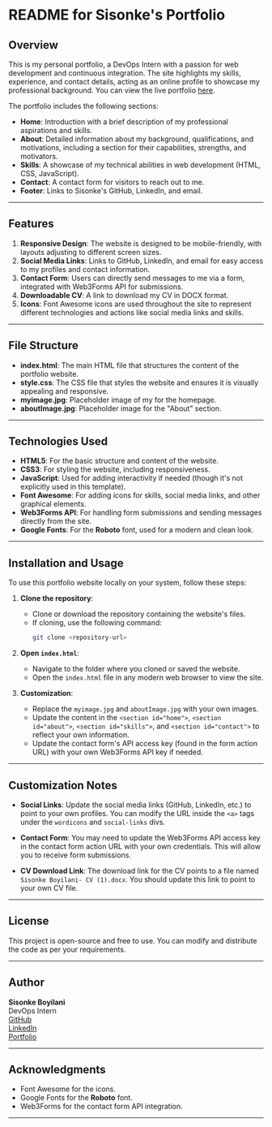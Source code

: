 # README for Sisonke's Portfolio

## Overview

This is my personal portfolio, a DevOps Intern with a passion for web development and continuous integration. The site highlights my skills, experience, and contact details, acting as an online profile to showcase my professional background. You can view the live portfolio [here](https://sisonke10-byt.github.io/My-Portfolio-Profile/).

The portfolio includes the following sections:
- **Home**: Introduction with a brief description of my professional aspirations and skills.
- **About**: Detailed information about my background, qualifications, and motivations, including a section for their capabilities, strengths, and motivators.
- **Skills**: A showcase of my technical abilities in web development (HTML, CSS, JavaScript).
- **Contact**: A contact form for visitors to reach out to me.
- **Footer**: Links to Sisonke's GitHub, LinkedIn, and email.

---

## Features

1. **Responsive Design**: The website is designed to be mobile-friendly, with layouts adjusting to different screen sizes.
2. **Social Media Links**: Links to GitHub, LinkedIn, and email for easy access to my profiles and contact information.
3. **Contact Form**: Users can directly send messages to me via a form, integrated with Web3Forms API for submissions.
4. **Downloadable CV**: A link to download my CV in DOCX format.
5. **Icons**: Font Awesome icons are used throughout the site to represent different technologies and actions like social media links and skills.

---

## File Structure

- **index.html**: The main HTML file that structures the content of the portfolio website.
- **style.css**: The CSS file that styles the website and ensures it is visually appealing and responsive.
- **myimage.jpg**: Placeholder image of my for the homepage.
- **aboutImage.jpg**: Placeholder image for the "About" section.

---

## Technologies Used

- **HTML5**: For the basic structure and content of the website.
- **CSS3**: For styling the website, including responsiveness.
- **JavaScript**: Used for adding interactivity if needed (though it's not explicitly used in this template).
- **Font Awesome**: For adding icons for skills, social media links, and other graphical elements.
- **Web3Forms API**: For handling form submissions and sending messages directly from the site.
- **Google Fonts**: For the **Roboto** font, used for a modern and clean look.

---

## Installation and Usage

To use this portfolio website locally on your system, follow these steps:

1. **Clone the repository**:
   - Clone or download the repository containing the website's files.
   - If cloning, use the following command:
     ```bash
     git clone <repository-url>
     ```

2. **Open `index.html`**:
   - Navigate to the folder where you cloned or saved the website.
   - Open the `index.html` file in any modern web browser to view the site.

3. **Customization**:
   - Replace the `myimage.jpg` and `aboutImage.jpg` with your own images.
   - Update the content in the `<section id="home">`, `<section id="about">`, `<section id="skills">`, and `<section id="contact">` to reflect your own information.
   - Update the contact form's API access key (found in the form action URL) with your own Web3Forms API key if needed.

---

## Customization Notes

- **Social Links**: Update the social media links (GitHub, LinkedIn, etc.) to point to your own profiles. You can modify the URL inside the `<a>` tags under the `wordicons` and `social-links` divs.
  
- **Contact Form**: You may need to update the Web3Forms API access key in the contact form action URL with your own credentials. This will allow you to receive form submissions.

- **CV Download Link**: The download link for the CV points to a file named `Sisonke Boyilani- CV (1).docx`. You should update this link to point to your own CV file.

---

## License

This project is open-source and free to use. You can modify and distribute the code as per your requirements.

---

## Author

**Sisonke Boyilani**  
DevOps Intern  
[GitHub](https://github.com/Sisonke10-byt)  
[LinkedIn](https://www.linkedin.com/in/sisonkesamkele)  
[Portfolio](https://sisonke10-byt.github.io/My-Portfolio-Profile/)

---

## Acknowledgments

- Font Awesome for the icons.
- Google Fonts for the **Roboto** font.
- Web3Forms for the contact form API integration.

---


